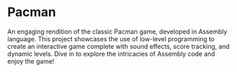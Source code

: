# Pacman
An engaging rendition of the classic Pacman game, developed in Assembly language. This project showcases the use of low-level programming to create an interactive game complete with sound effects, score tracking, and dynamic levels. Dive in to explore the intricacies of Assembly code and enjoy the game!
